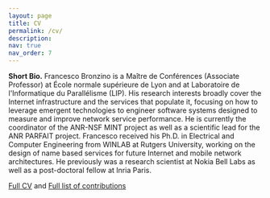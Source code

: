 ```yaml
---
layout: page
title: CV
permalink: /cv/
description: 
nav: true
nav_order: 7
---
```


**Short Bio.** Francesco Bronzino is a Maître de Conférences (Associate Professor) at École normale supérieure de Lyon and at Laboratoire de l'Informatique du Parallélisme (LIP). His research interests broadly cover the Internet infrastructure and the services that populate it, focusing on how to leverage emergent technologies to engineer software systems designed to measure and improve network service performance. He is currently the coordinator of the ANR-NSF MINT project as well as a scientific lead for the ANR PARFAIT project. Francesco received his Ph.D. in Electrical and Computer Engineering from WINLAB at Rutgers University, working on the design of name based services for future Internet and mobile network architectures. He previously was a research scientist at Nokia Bell Labs as well as a post-doctoral fellow at Inria Paris.

[Full CV](/assets/pdf/cvf_francesco.pdf) and [Full list of contributions](/assets/pdf/publications.pdf)
